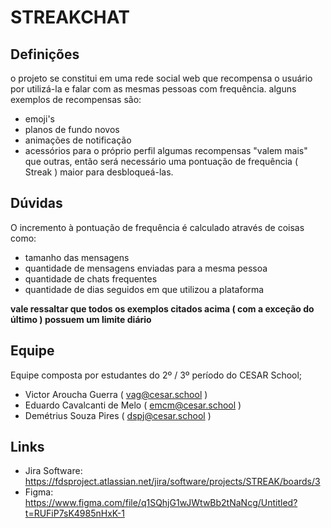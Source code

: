 # STREAKCHAT
## Definições
o projeto se constitui em uma rede social web que recompensa o usuário por utilizá-la e falar com as mesmas pessoas com frequência.
alguns exemplos de recompensas são:
* emoji's
* planos de fundo novos
* animações de notificação
* acessórios para o próprio perfil
algumas recompensas "valem mais" que outras, então será necessário uma pontuação de frequência ( Streak ) maior para desbloqueá-las.
## Dúvidas
O incremento à pontuação de frequência é calculado através de coisas como:
* tamanho das mensagens
* quantidade de mensagens enviadas para a mesma pessoa
* quantidade de chats frequentes
* quantidade de dias seguidos em que utilizou a plataforma

**vale ressaltar que todos os exemplos citados acima ( com a exceção do último ) possuem um limite diário**

## Equipe

Equipe composta por estudantes do 2º / 3º período do CESAR School;

* Victor Aroucha Guerra ( vag@cesar.school )
* Eduardo Cavalcanti de Melo ( emcm@cesar.school )
* Demétrius Souza Pires ( dspj@cesar.school )

## Links

* Jira Software: https://fdsproject.atlassian.net/jira/software/projects/STREAK/boards/3
* Figma: https://www.figma.com/file/q1SQhjG1wJWtwBb2tNaNcg/Untitled?t=RUFiP7sK4985nHxK-1
